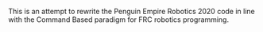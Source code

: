 This is an attempt to rewrite the Penguin Empire Robotics 2020 code in line with the Command Based paradigm for FRC robotics programming. 
